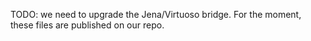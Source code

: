 TODO: we need to upgrade the Jena/Virtuoso bridge.
For the moment, these files are published on our repo.
